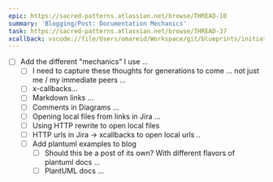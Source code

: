 ```yaml
---
epic: https://sacred-patterns.atlassian.net/browse/THREAD-10
summary: 'Blogging/Post: Documentation Mechanics'
task: https://sacred-patterns.atlassian.net/browse/THREAD-37
xcallback: vscode://file/Users/omareid/Workspace/git/blueprints/initiatives/blog-post-documention-mechanics.md:1
---
```


* [ ] Add the different "mechanics" I use ... 
	* [ ] I need to capture these thoughts for generations to come ... not just me / my immediate peers ...
	* [ ] x-callbacks...
	* [ ] Markdown links ...
	* [ ] Comments in Diagrams ...
	* [ ] Opening local files from links in Jira ...
	* [ ] Using HTTP rewrite to open local files 
	* [ ] HTTP urls in Jira → xcallbacks to open local urls ..
	* [ ] Add plantuml examples to blog
		- [ ] Should this be a post of its own? With different flavors of plantuml docs ...
		- [ ] PlantUML docs ...